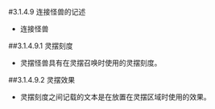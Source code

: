 #3.1.4.9        连接怪兽的记述
* 连接怪兽

##3.1.4.9.1 灵摆刻度
* 灵摆怪兽具有在灵摆召唤时使用的灵摆刻度。

##3.1.4.9.2 灵摆效果
* 灵摆刻度之间记载的文本是在放置在灵摆区域时使用的效果。